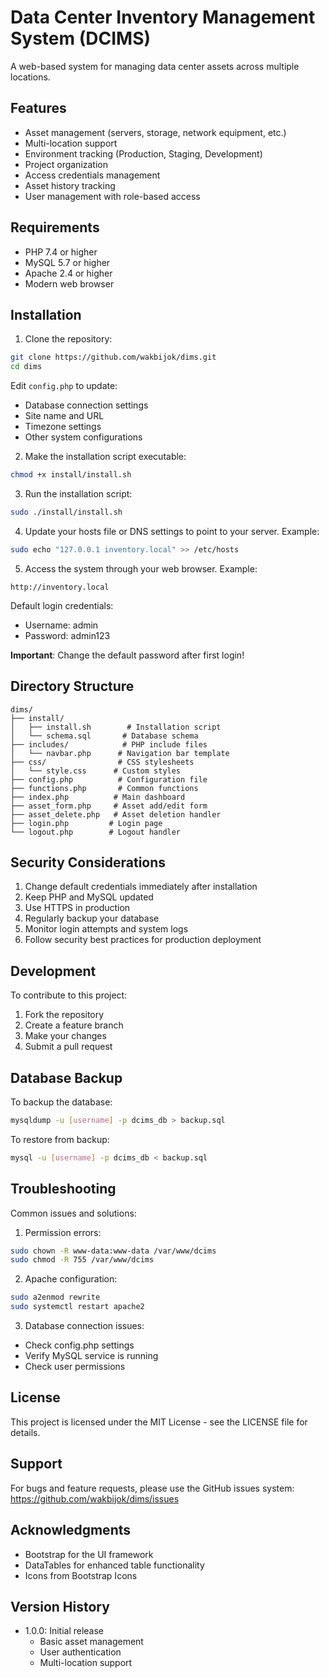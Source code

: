 # Data Center Inventory Management System (DCIMS)

A web-based system for managing data center assets across multiple locations.

## Features

- Asset management (servers, storage, network equipment, etc.)
- Multi-location support
- Environment tracking (Production, Staging, Development)
- Project organization
- Access credentials management
- Asset history tracking
- User management with role-based access

## Requirements

- PHP 7.4 or higher
- MySQL 5.7 or higher
- Apache 2.4 or higher
- Modern web browser

## Installation

1. Clone the repository:
```bash
git clone https://github.com/wakbijok/dims.git
cd dims
```

Edit `config.php` to update:
- Database connection settings
- Site name and URL
- Timezone settings
- Other system configurations

2. Make the installation script executable:
```bash
chmod +x install/install.sh
```

3. Run the installation script:
```bash
sudo ./install/install.sh
```

4. Update your hosts file or DNS settings to point to your server. Example:
```bash
sudo echo "127.0.0.1 inventory.local" >> /etc/hosts
```

5. Access the system through your web browser. Example:
```
http://inventory.local
```

Default login credentials:
- Username: admin
- Password: admin123

**Important**: Change the default password after first login!

## Directory Structure

```
dims/
├── install/
│   ├── install.sh        # Installation script
│   └── schema.sql       # Database schema
├── includes/            # PHP include files
│   └── navbar.php      # Navigation bar template
├── css/                # CSS stylesheets
│   └── style.css      # Custom styles
├── config.php          # Configuration file
├── functions.php       # Common functions
├── index.php          # Main dashboard
├── asset_form.php     # Asset add/edit form
├── asset_delete.php   # Asset deletion handler
├── login.php         # Login page
└── logout.php        # Logout handler
```

## Security Considerations

1. Change default credentials immediately after installation
2. Keep PHP and MySQL updated
3. Use HTTPS in production
4. Regularly backup your database
5. Monitor login attempts and system logs
6. Follow security best practices for production deployment

## Development

To contribute to this project:

1. Fork the repository
2. Create a feature branch
3. Make your changes
4. Submit a pull request

## Database Backup

To backup the database:
```bash
mysqldump -u [username] -p dcims_db > backup.sql
```

To restore from backup:
```bash
mysql -u [username] -p dcims_db < backup.sql
```

## Troubleshooting

Common issues and solutions:

1. Permission errors:
```bash
sudo chown -R www-data:www-data /var/www/dcims
sudo chmod -R 755 /var/www/dcims
```

2. Apache configuration:
```bash
sudo a2enmod rewrite
sudo systemctl restart apache2
```

3. Database connection issues:
- Check config.php settings
- Verify MySQL service is running
- Check user permissions

## License

This project is licensed under the MIT License - see the LICENSE file for details.

## Support

For bugs and feature requests, please use the GitHub issues system:
https://github.com/wakbijok/dims/issues

## Acknowledgments

- Bootstrap for the UI framework
- DataTables for enhanced table functionality
- Icons from Bootstrap Icons

## Version History

- 1.0.0: Initial release
  - Basic asset management
  - User authentication
  - Multi-location support